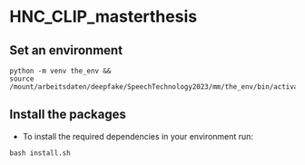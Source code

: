 # HNC_CLIP_masterthesis

## Set an environment
```
python -m venv the_env &&
source /mount/arbeitsdaten/deepfake/SpeechTechnology2023/mm/the_env/bin/activate
```

## Install the packages
- To install the required dependencies in your environment run: 
```
bash install.sh
```
